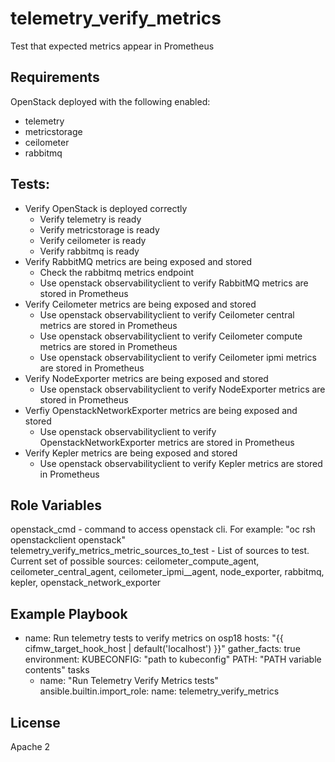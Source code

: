 telemetry_verify_metrics
=========

Test that expected metrics appear in Prometheus

Requirements
------------
OpenStack deployed with the following enabled:
- telemetry
- metricstorage
- ceilometer
- rabbitmq

Tests:
------
- Verify OpenStack is deployed correctly
    - Verify telemetry is ready
    - Verify metricstorage is ready
    - Verify ceilometer is ready
    - Verify rabbitmq is ready
- Verify RabbitMQ metrics are being exposed and stored
    - Check the rabbitmq metrics endpoint
    - Use openstack observabilityclient to verify RabbitMQ metrics are stored in Prometheus
- Verify Ceilometer metrics are being exposed and stored
    - Use openstack observabilityclient to verify Ceilometer central metrics are stored in Prometheus
    - Use openstack observabilityclient to verify Ceilometer compute metrics are stored in Prometheus
    - Use openstack observabilityclient to verify Ceilometer ipmi metrics are stored in Prometheus
- Verify NodeExporter metrics are being exposed and stored
    - Use openstack observabilityclient to verify NodeExporter metrics are stored in Prometheus
- Verfiy OpenstackNetworkExporter metrics are being exposed and stored
    - Use openstack observabilityclient to verify OpenstackNetworkExporter metrics are stored in Prometheus
- Verify Kepler metrics are being exposed and stored
    - Use openstack observabilityclient to verify Kepler metrics are stored in Prometheus

Role Variables
--------------
openstack\_cmd - command to access openstack cli. For example: "oc rsh openstackclient openstack"
telemetry\_verify\_metrics\_metric\_sources\_to\_test - List of sources to test. Current set of possible sources: ceilometer\_compute\_agent, ceilometer\_central\_agent, ceilometer\_ipmi_\_agent, node\_exporter, rabbitmq, kepler, openstack_network_exporter

Example Playbook
----------------
- name: Run telemetry tests to verify metrics on osp18
  hosts:  "{{ cifmw\_target\_hook\_host | default('localhost')  }}"
  gather\_facts: true
  environment:
    KUBECONFIG: "path to kubeconfig"
    PATH: "PATH variable contents"
  tasks
    - name: "Run Telemetry Verify Metrics tests"
      ansible.builtin.import_role:
        name: telemetry_verify_metrics

License
-------

Apache 2
